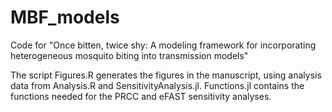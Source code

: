 # MBF_models
Code for "Once bitten, twice shy: A modeling framework for incorporating heterogeneous mosquito biting into transmission models"

The script Figures.R generates the figures in the manuscript, using analysis data from Analysis.R and SensitivityAnalysis.jl. Functions.jl contains the functions needed for the PRCC and eFAST sensitivity analyses.